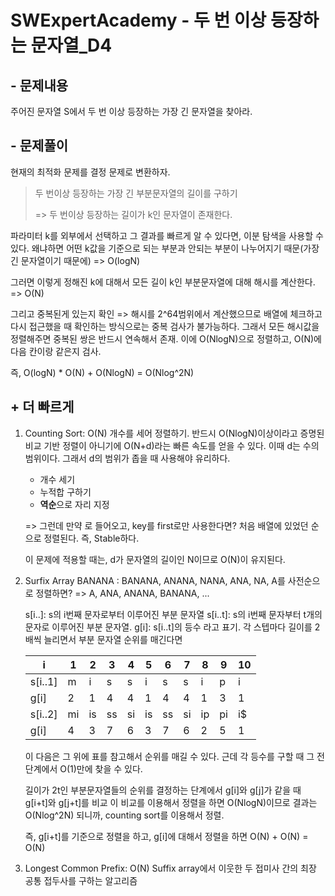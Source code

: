 # SWExpertAcademy - 두 번 이상 등장하는 문자열_D4

## - 문제내용

주어진 문자열 S에서 두 번 이상 등장하는 가장 긴 문자열을 찾아라.

## - 문제풀이

현재의 최적화 문제를 결정 문제로 변환하자.

> 두 번이상 등장하는 가장 긴 부분문자열의 길이를 구하기
>
> => 두 번이상 등장하는 길이가 k인 문자열이 존재한다.

파라미터 k를 외부에서 선택하고 그 결과를 빠르게 알 수 있다면, 이분 탐색을 사용할 수 있다.
왜냐하면 어떤 k값을 기준으로 되는 부분과 안되는 부분이 나누어지기 때문(가장 긴 문자열이기 때문에) => O(logN)

그러면 이렇게 정해진 k에 대해서
모든 길이 k인 부분문자열에 대해 해시를 계산한다. => O(N)

그리고 중복된게 있는지 확인
=> 해시를 2^64범위에서 계산했으므로 배열에 체크하고 다시 접근했을 때 확인하는 방식으로는 중복 검사가 불가능하다. 그래서 모든 해시값을 정렬해주면 중복된 쌍은 반드시 연속해서 존재. 이에 O(NlogN)으로 정렬하고, O(N)에 다음 칸이랑 같은지 검사.

즉, O(logN) * O(N) + O(NlogN) = O(Nlog^2N)

## + 더 빠르게

1. Counting Sort: O(N)
   개수를 세어 정렬하기. 반드시 O(NlogN)이상이라고 증명된 비교 기반 정렬이 아니기에 O(N+d)라는 빠른 속도를 얻을 수 있다. 이때 d는 수의 범위이다. 그래서 d의 범위가 좁을 때 사용해야 유리하다.

   - 개수 세기
   - 누적합 구하기
   - <b>역순</b>으로 자리 지정

   => 그런데 만약 <pair>로 들어오고, key를 first로만 사용한다면?
   처음 배열에 있었던 순으로 정렬된다. 즉, Stable하다.

   이 문제에 적용할 때는, d가 문자열의 길이인 N이므로 O(N)이 유지된다.

2. Surfix Array
   BANANA : BANANA, ANANA, NANA, ANA, NA, A를 사전순으로 정렬하면?
   => A, ANA, ANANA, BANANA, ...


   s[i..]: s의 i번째 문자로부터 이루어진 부분 문자열
   s[i..t]: s의 i번째 문자부터 t개의 문자로 이루어진 부분 문자열.
   g[i]: s[i..t]의 등수
   라고 표기. 각 스텝마다 길이를 2배씩 늘리면서 부분 문자열 순위를 매긴다면

   | i       | 1    | 2    | 3    | 4    | 5    | 6    | 7    | 8    | 9    | 10   |
   | ------- | ---- | ---- | ---- | ---- | ---- | ---- | ---- | ---- | ---- | ---- |
   | s[i..1] | m    | i    | s    | s    | i    | s    | s    | i    | p    | i    |
   | g[i]    | 2    | 1    | 4    | 4    | 1    | 4    | 4    | 1    | 3    | 1    |
   | s[i..2] | mi   | is   | ss   | si   | is   | ss   | si   | ip   | pi   | i$   |
   | g[i]    | 4    | 3    | 7    | 6    | 3    | 7    | 6    | 2    | 5    | 1    |

   이 다음은 그 위에 표를 참고해서 순위를 매길 수 있다.
   근데 각 등수를 구할 때 그 전 단계에서 O(1)만에 찾을 수 있다.

   길이가 2t인 부분문자열들의 순위를 결정하는 단계에서
   g[i]와 g[j]가 같을 때 g[i+t]와 g[j+t]를 비교
   이 비교를 이용해서 정렬을 하면 O(NlogN)이므로 결과는 O(Nlog^2N) 되니까, counting sort를 이용해서 정렬.

   즉, g[i+t]를 기준으로 정렬을 하고, g[i]에 대해서 정렬을 하면 O(N) + O(N) = O(N)

3. Longest Common Prefix: O(N)
   Suffix array에서 이웃한 두 접미사 간의 최장 공통 접두사를 구하는 알고리즘

